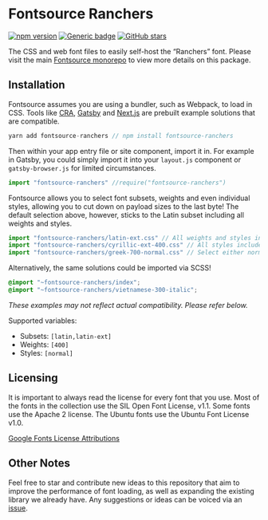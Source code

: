 # Fontsource Ranchers

[![npm version](https://badge.fury.io/js/fontsource-ranchers.svg)](https://github.com/DecliningLotus/fontsource) [![Generic badge](https://img.shields.io/badge/fontsource-passing-brightgreen)](https://github.com/DecliningLotus/fontsource) [![GitHub stars](https://img.shields.io/github/stars/DecliningLotus/fontsource.svg?style=social&label=Star&maxAge=2592000)](https://GitHub.com/DecliningLotus/fontsource/stargazers/)

The CSS and web font files to easily self-host the “Ranchers” font. Please visit the main [Fontsource monorepo](https://github.com/DecliningLotus/fontsource) to view more details on this package.

## Installation

Fontsource assumes you are using a bundler, such as Webpack, to load in CSS. Tools like [CRA](https://create-react-app.dev/), [Gatsby](https://www.gatsbyjs.org/) and [Next.js](https://nextjs.org/) are prebuilt example solutions that are compatible.

```javascript
yarn add fontsource-ranchers // npm install fontsource-ranchers
```

Then within your app entry file or site component, import it in. For example in Gatsby, you could simply import it into your `layout.js` component or `gatsby-browser.js` for limited circumstances.

```javascript
import "fontsource-ranchers" //require("fontsource-ranchers")
```

Fontsource allows you to select font subsets, weights and even individual styles, allowing you to cut down on payload sizes to the last byte! The default selection above, however, sticks to the Latin subset including all weights and styles.

```javascript
import "fontsource-ranchers/latin-ext.css" // All weights and styles included.
import "fontsource-ranchers/cyrillic-ext-400.css" // All styles included.
import "fontsource-ranchers/greek-700-normal.css" // Select either normal or italic.
```

Alternatively, the same solutions could be imported via SCSS!

```scss
@import "~fontsource-ranchers/index";
@import "~fontsource-ranchers/vietnamese-300-italic";
```

_These examples may not reflect actual compatibility. Please refer below._

Supported variables:

- Subsets: `[latin,latin-ext]`
- Weights: `[400]`
- Styles: `[normal]`

## Licensing

It is important to always read the license for every font that you use.
Most of the fonts in the collection use the SIL Open Font License, v1.1. Some fonts use the Apache 2 license. The Ubuntu fonts use the Ubuntu Font License v1.0.

[Google Fonts License Attributions](https://fonts.google.com/attribution)

## Other Notes

Feel free to star and contribute new ideas to this repository that aim to improve the performance of font loading, as well as expanding the existing library we already have. Any suggestions or ideas can be voiced via an [issue](https://github.com/DecliningLotus/fontsource/issues).
